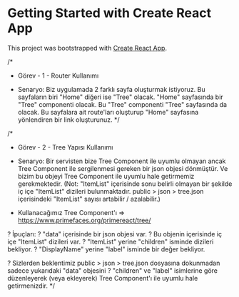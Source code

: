 # Getting Started with Create React App

This project was bootstrapped with [Create React App](https://github.com/facebook/create-react-app).

/\*

- Görev - 1 - Router Kullanımı

- Senaryo: Biz uygulamada 2 farklı sayfa oluşturmak istiyoruz. Bu sayfaların biri "Home" diğeri ise "Tree" olacak. "Home" sayfasında bir "Tree" componenti olacak. Bu "Tree" componenti "Tree" sayfasında da olacak. Bu sayfalara ait route'ları oluşturup "Home" sayfasına yönlendiren bir link oluşturunuz.
  \*/

/\*

- Görev - 2 - Tree Yapısı Kullanımı

- Senaryo: Bir servisten bize Tree Component ile uyumlu olmayan ancak Tree Component ile sergilenmesi gereken bir json objesi dönmüştür. Ve bizim bu objeyi Tree Component ile uyumlu hale getirmemiz gerekmektedir. (Not: "ItemList" içerisinde sonu belirli olmayan bir şekilde iç içe "ItemList" dizileri bulunmaktadır. public > json > tree.json içerisindeki "ItemList" sayısı artabilir / azalabilir.)
- Kullanacağımız Tree Component'ı => https://www.primefaces.org/primereact/tree/

? İpuçları:
? "data" içerisinde bir json objesi var.
? Bu objenin içerisinde iç içe "ItemList" dizileri var.
? "ItemList" yerine "children" isminde dizileri bekliyor.
? "DisplayName" yerine "label" isminde bir değer bekliyor.

? Sizlerden beklentimiz public > json > tree.json dosyasına dokunmadan sadece yukarıdaki "data" objesini
? "children" ve "label" isimlerine göre düzenleyerek (veya ekleyerek) Tree Component'ı ile uyumlu hale getirmenizdir.
\*/
